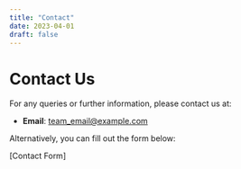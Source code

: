 ```yaml
---
title: "Contact"
date: 2023-04-01
draft: false
---
```


# Contact Us

For any queries or further information, please contact us at:

- **Email**: [team_email@example.com](mailto:team_email@example.com)

Alternatively, you can fill out the form below:

[Contact Form]